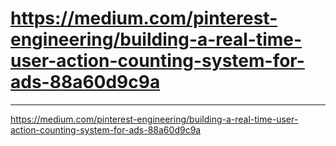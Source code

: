 # https://medium.com/pinterest-engineering/building-a-real-time-user-action-counting-system-for-ads-88a60d9c9a



---

<https://medium.com/pinterest-engineering/building-a-real-time-user-action-counting-system-for-ads-88a60d9c9a>
